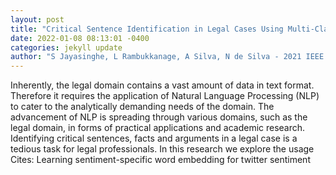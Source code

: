 ```yaml
--- 
layout: post 
title: "Critical Sentence Identification in Legal Cases Using Multi-Class Classification" 
date: 2022-01-08 08:13:01 -0400 
categories: jekyll update 
author: "S Jayasinghe, L Rambukkanage, A Silva, N de Silva - 2021 IEEE 16th International" 
--- 
```

Inherently, the legal domain contains a vast amount of data in text format. Therefore it requires the application of Natural Language Processing (NLP) to cater to the analytically demanding needs of the domain. The advancement of NLP is spreading through various domains, such as the legal domain, in forms of practical applications and academic research. Identifying critical sentences, facts and arguments in a legal case is a tedious task for legal professionals. In this research we explore the usage Cites: Learning sentiment-specific word embedding for twitter sentiment